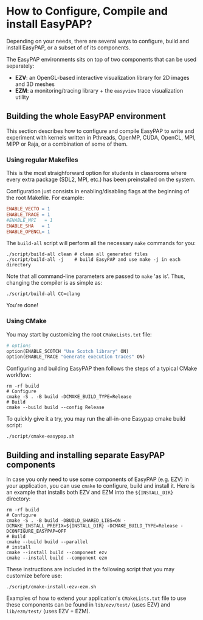 # How to Configure, Compile and install EasyPAP?

Depending on your needs, there are several ways to configure, build and install EasyPAP, or a subset of of its components.

The EasyPAP environments sits on top of two components that can be used separately:
* **EZV**: an OpenGL-based interactive visualization library for 2D images and 3D meshes
* **EZM**: a monitoring/tracing library + the `easyview` trace visualization utility


## Building the whole EasyPAP environment

This section describes how to configure and compile EasyPAP to write and experiment with kernels written in Pthreads, OpenMP, CUDA, OpenCL, MPI, MIPP or Raja, or a combination of some of them.

### Using regular Makefiles

This is the most straighforward option for students in classrooms where every extra package (SDL2, MPI, etc.) has been preinstalled on the system.

Configuration just consists in enabling/disabling flags at the beginning of the root Makefile. For example:
```makefile
ENABLE_VECTO = 1
ENABLE_TRACE = 1
#ENABLE_MPI   = 1
ENABLE_SHA   = 1
ENABLE_OPENCL= 1
```
The `build-all` script will perform all the necessary `make` commands for you:
```shell
./script/build-all clean # clean all generated files
./script/build-all -j    # build EasyPAP and use make -j in each directory
```

Note that all command-line parameters are passed to `make` 'as is'. Thus, changing the compiler is as simple as:

    ./script/build-all CC=clang

You're done!

### Using CMake

You may start by customizing the root `CMakeLists.txt` file:
```makefile
# options
option(ENABLE_SCOTCH "Use Scotch library" ON)
option(ENABLE_TRACE "Generate execution traces" ON)
```

Configuring and building EasyPAP then follows the steps of a typical CMake workflow:

```shell
rm -rf build
# Configure
cmake -S . -B build -DCMAKE_BUILD_TYPE=Release
# Build
cmake --build build --config Release
```

To quickly give it a try, you may run the all-in-one Easypap cmake build script:

```shell
./script/cmake-easypap.sh
```

## Building and installing separate EasyPAP components

In case you only need to use some components of EasyPAP (e.g. EZV) in your application, you can use `cmake` to configure, build and install it. Here is an example that installs both EZV and EZM into the `${INSTALL_DIR}` directory:
```shell
rm -rf build
# Configure
cmake -S . -B build -DBUILD_SHARED_LIBS=ON -DCMAKE_INSTALL_PREFIX=${INSTALL_DIR} -DCMAKE_BUILD_TYPE=Release -DCONFIGURE_EASYPAP=OFF
# Build
cmake --build build --parallel
# install
cmake --install build --component ezv 
cmake --install build --component ezm
```

These instructions are included in the following script that you may customize before use:
```shell
./script/cmake-install-ezv-ezm.sh
```

Examples of how to extend your application's `CMakeLists.txt` file to use these components can be found in `lib/ezv/test/` (uses EZV) and `lib/ezm/test/` (uses EZV + EZM).

